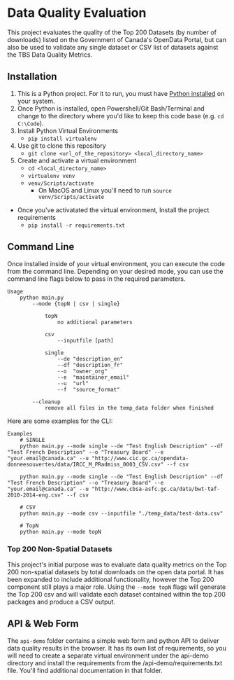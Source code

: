 # Data Quality Evaluation
This project evaluates the quality of the Top 200 Datasets (by number of downloads) listed on the Government of Canada's OpenData Portal, but can also be used to validate any single dataset or CSV list of datasets against the TBS Data Quality Metrics.

## Installation
1. This is a Python project.  For it to run, you must have [Python installed](https://www.python.org/downloads/) on your system.
1. Once Python is installed, open Powershell/Git Bash/Terminal and change to the directory where you'd like to keep this code base (e.g. `cd C:\Code`).
1. Install Python Virtual Environments
    * `pip install virtualenv`
1. Use git to clone this repository
    * `git clone <url_of_the_repository> <local_directory_name>`
1. Create and activate a virtual environment
    * `cd <local_directory_name>`
    * `virtualenv venv`
    * `venv/Scripts/activate`
        * On MacOS and Linux you'll need to run `source venv/Scripts/activate`
* Once you've activatated the virtual environment, Install the project requirements
    * `pip install -r requirements.txt`

## Command Line
Once installed inside of your virtual environment, you can execute the code from the command line.  Depending on your desired mode, you can use the command line flags below to pass in the required parameters.

    Usage
        python main.py
            --mode {topN | csv | single}

                topN
                    no additional parameters

                csv
                    --inputfile [path]

                single
                    --de "description_en"
                    --df "description_fr"
                    --o  "owner_org"
                    --e  "maintainer_email"
                    --u  "url"
                    --f  "source_format"

            --cleanup
                remove all files in the temp_data folder when finished

Here are some examples for the CLI:

    Examples
        # SINGLE
        python main.py --mode single --de "Test English Description" --df "Test French Description" --o "Treasury Board" --e "your.email@canada.ca" --u "http://www.cic.gc.ca/opendata-donneesouvertes/data/IRCC_M_PRadmiss_0003_CSV.csv" --f csv
        
        python main.py --mode single --de "Test English Description" --df "Test French Description" --o "Treasury Board" --e "your.email@canada.ca" --u "http://www.cbsa-asfc.gc.ca/data/bwt-taf-2010-2014-eng.csv" --f csv

        # CSV
        python main.py --mode csv --inputfile "./temp_data/test-data.csv"

        # TopN
        python main.py --mode topN

### Top 200 Non-Spatial Datasets
This project's initial purpose was to evaluate data quality metrics on the Top 200 non-spatial datasets by total downloads on the open data portal.  It has been expanded to include additional functionality, however the Top 200 component still plays a major role.  Using the `--mode topN` flags will generate the Top 200 csv and will validate each dataset contained within the top 200 packages and produce a CSV output.

## API & Web Form
The `api-demo` folder contains a simple web form and python API to deliver data quality results in the browser.  It has its own list of requirements, so you will need to create a separate virtual environment under the api-demo directory and install the requirements from the /api-demo/requirements.txt file.  You'll find additional documentation in that folder.


